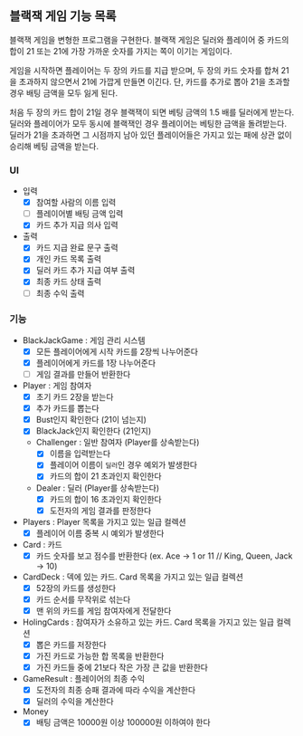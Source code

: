 ## 블랙잭 게임 기능 목록
블랙잭 게임을 변형한 프로그램을 구현한다. 블랙잭 게임은 딜러와 플레이어 중 카드의 합이 21 또는 21에 가장 가까운 숫자를 가지는 쪽이 이기는 게임이다.

게임을 시작하면 플레이어는 두 장의 카드를 지급 받으며, 두 장의 카드 숫자를 합쳐 21을 초과하지 않으면서 21에 가깝게 만들면 이긴다.
단, 카드를 추가로 뽑아 21을 초과할 경우 배팅 금액을 모두 잃게 된다.

처음 두 장의 카드 합이 21일 경우 블랙잭이 되면 베팅 금액의 1.5 배를 딜러에게 받는다.
딜러와 플레이어가 모두 동시에 블랙잭인 경우 플레이어는 베팅한 금액을 돌려받는다.
딜러가 21을 초과하면 그 시점까지 남아 있던 플레이어들은 가지고 있는 패에 상관 없이 승리해 베팅 금액을 받는다.

### UI
- 입력
  - [x] 참여할 사람의 이름 입력
  - [ ] 플레이어별 배팅 금액 입력
  - [x] 카드 추가 지급 의사 입력
  
- 출력
  - [x] 카드 지급 완료 문구 출력
  - [x] 개인 카드 목록 출력
  - [x] 딜러 카드 추가 지급 여부 출력
  - [x] 최종 카드 상태 출력
  - [ ] 최종 수익 출력

### 기능
- BlackJackGame : 게임 관리 시스템
  - [x] 모든 플레이어에게 시작 카드를 2장씩 나누어준다
  - [x] 플레이어에게 카드를 1장 나누어준다
  - [ ] 게임 결과를 만들어 반환한다
  
- Player : 게임 참여자
  - [x] 초기 카드 2장을 받는다
  - [x] 추가 카드를 뽑는다
  - [x] Bust인지 확인한다 (21이 넘는지)
  - [x] BlackJack인지 확인한다 (21인지)
  - Challenger : 일반 참여자 (Player를 상속받는다)
    - [x] 이름을 입력받는다
    - [x] 플레이어 이름이 `딜러`인 경우 예외가 발생한다
    - [x] 카드의 합이 21 초과인지 확인한다
  - Dealer : 딜러 (Player를 상속받는다)
    - [x] 카드의 합이 16 초과인지 확인한다
    - [x] 도전자의 게임 결과를 판정한다

- Players : Player 목록을 가지고 있는 일급 컬렉션
  - [x] 플레이어 이름 중복 시 예외가 발생한다
  
- Card : 카드
  - [x] 카드 숫자를 보고 점수를 반환한다 (ex. Ace -> 1 or 11 // King, Queen, Jack -> 10)

- CardDeck : 덱에 있는 카드. Card 목록을 가지고 있는 일급 컬렉션
  - [x] 52장의 카드를 생성한다
  - [x] 카드 순서를 무작위로 섞는다
  - [x] 맨 위의 카드를 게임 참여자에게 전달한다

- HolingCards : 참여자가 소유하고 있는 카드. Card 목록을 가지고 있는 일급 컬렉션
  - [x] 뽑은 카드를 저장한다
  - [x] 가진 카드로 가능한 합 목록을 반환한다
  - [x] 가진 카드들 중에 21보다 작은 가장 큰 값을 반환한다

- GameResult : 플레이어의 최종 수익
  - [x] 도전자의 최종 승패 결과에 따라 수익을 계산한다
  - [x] 딜러의 수익을 계산한다

- Money
  - [x] 배팅 금액은 10000원 이상 100000원 이하여야 한다
